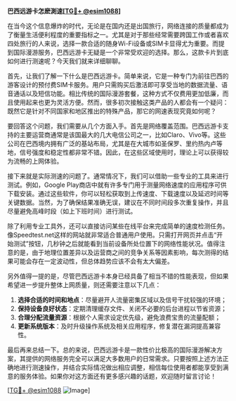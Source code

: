 **巴西远游卡怎麽測速[[TG💪+ @esim1088](https://t.me/s/esim1088)]**

在当今这个信息爆炸的时代，无论是在国内还是出国旅行，网络连接的质量都成为了衡量生活便利程度的重要指标之一。尤其是对于那些经常需要跨国工作或者喜欢四处旅行的人来说，选择一款合适的随身Wi-Fi设备或SIM卡显得尤为重要。而提到国际漫游服务，巴西远游卡无疑是一个非常受欢迎的选择。那么，这款卡片到底如何进行测速呢？今天我们就来详细聊聊。

首先，让我们了解一下什么是巴西远游卡。简单来说，它是一种专门为前往巴西的游客设计的预付费SIM卡服务。用户只需购买后激活即可享受当地的数据流量、语音通话以及短信功能。相比传统的国际漫游套餐，这种方式不仅费用更加低廉，而且使用起来也更为灵活方便。然而，很多初次接触这类产品的人都会有一个疑问：既然它是针对不同国家和地区推出的特殊产品，那它的网速表现究竟如何呢？

要回答这个问题，我们需要从几个方面入手。首先是网络覆盖范围。巴西远游卡支持的主要运营商通常是该国最大的几大电信公司之一，比如Claro、Vivo等。这些公司在巴西境内拥有广泛的基站布局，尤其是在大城市如圣保罗、里约热内卢等地，信号强度和稳定性都非常不错。因此，在这些区域使用时，理论上可以获得较为流畅的上网体验。

接下来就是实际测速的问题了。通常情况下，我们可以借助一些专业的工具来进行测试。例如，Google Play商店中就有许多专门用于测量网络速度的应用程序可供下载安装。通过这些软件，你可以轻松获取到上传速度、下载速度以及延迟时间等关键数据。当然，为了确保结果准确无误，建议在不同时间段多次重复操作，并且尽量避免高峰时段（如上下班时间）进行测试。

除了利用专业工具外，还可以直接访问某些在线平台来完成简单的速度检测任务。像Speedtest.net这样的网站就非常适合普通用户使用。只需打开网页并点击“开始测试”按钮，几秒钟之后就能看到当前设备所处位置下的网络性能状况。值得注意的是，由于地理位置差异以及运营商之间的竞争关系等因素影响，每次测得的结果可能会存在一定波动性，但总体趋势应该不会有太大偏差。

另外值得一提的是，尽管巴西远游卡本身已经具备了相当不错的性能表现，但如果希望进一步提升整体上网质量，则还需要注意以下几点：

1. **选择合适的时间和地点**：尽量避开人流量密集区域以及信号干扰较强的环境；
2. **保持设备良好状态**：定期清理缓存文件、关闭不必要的后台进程以节省资源；
3. **合理分配流量资源**：根据个人需求设定优先级，避免浪费宝贵的流量配额；
4. **更新系统版本**：及时升级操作系统及相关应用程序，修复潜在漏洞提高兼容性。

最后再来总结一下。总的来说，巴西远游卡是一款性价比极高的国际漫游解决方案，其提供的网络服务完全可以满足大多数用户的日常需求。只要按照上述方法正确地进行测速操作，并结合实际情况做出相应调整，相信每位使用者都能享受到满意的服务体验。如果你对这方面还有更多感兴趣的话题，欢迎随时留言讨论！

[[TG💪+ @esim1088](https://t.me/s/esim1088) ![Image](https://i.postimg.cc/4NQfJmqS/Snipaste-2025-05-13-00-14-12.png)]